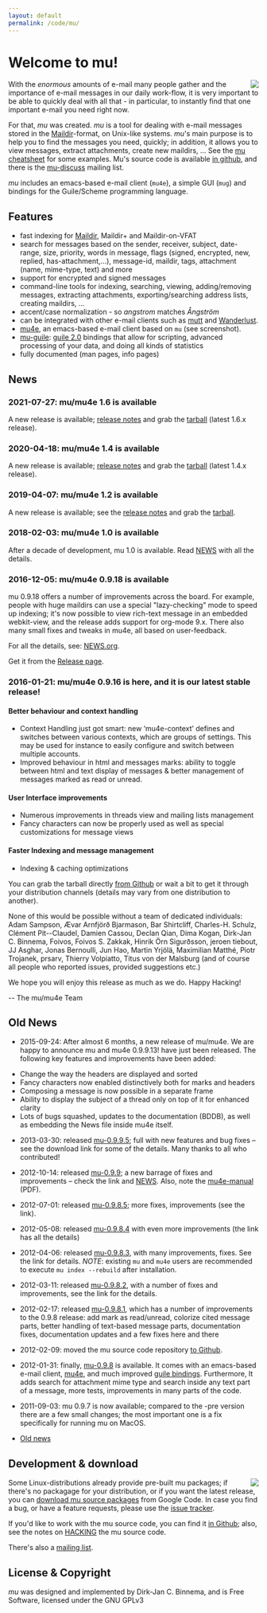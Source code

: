 ```yaml
---
layout: default
permalink: /code/mu/
---
```


# Welcome to mu!

<img src="mu.jpg" align="right" margin="10px"/> With the *enormous* amounts of e-mail many people
gather and the importance of e-mail messages in our daily work-flow, it is very important to be able
to quickly deal with all that - in particular, to instantly find that one important e-mail you need
right now.

For that, *mu* was created. *mu* is a tool for dealing with e-mail messages stored in the
[Maildir](http://en.wikipedia.org/wiki/Maildir)-format, on Unix-like systems. *mu*'s main purpose is
to help you to find the messages you need, quickly; in addition, it allows you to view messages,
extract attachments, create new maildirs, ... See the [mu cheatsheet](cheatsheet.html) for some
examples. Mu's source code is available [in github](https://github.com/djcb/mu), and there is the
[mu-discuss](http://groups.google.com/group/mu-discuss) mailing list.

*mu* includes an emacs-based e-mail client (`mu4e`), a simple GUI (`mug`) and bindings for the
Guile/Scheme programming language.

## Features

- fast indexing for [Maildir](http://en.wikipedia.org/wiki/Maildir), Maildir+ and Maildir-on-VFAT
- search for messages based on the sender, receiver, subject, date-range,
size, priority, words in message, flags (signed, encrypted, new, replied,
has-attachment,...), message-id, maildir, tags, attachment (name,
mime-type, text) and more
- support for encrypted and signed messages
- command-line tools for indexing, searching, viewing, adding/removing
messages, extracting attachments, exporting/searching address lists,
creating maildirs, ...
- accent/case normalization - so *angstrom* matches *Ångström*
- can be integrated with other e-mail clients such as
[mutt](http://www.mutt.org/) and
[Wanderlust](http://www.emacswiki.org/emacs/WanderLust).
- [mu4e](mu4e.html), an emacs-based e-mail client based on `mu` (see screenshot).
- [mu-guile](mu-guile.html):
[guile 2.0](http://www.gnu.org/software/guile/) bindings that
allow for scripting, advanced processing of your data, and doing
all kinds of statistics
- fully documented (man pages, info pages)

## News

### 2021-07-27: mu/mu4e 1.6 is available

A new release is available;  [release notes](https://github.com/djcb/mu/releases/tag/1.6) and
grab the [tarball](https://github.com/djcb/mu/releases/download/1.6.10/mu-1.6.10.tar.xz) (latest 1.6.x release).

### 2020-04-18: mu/mu4e 1.4 is available

A new release is available;  [release notes](https://github.com/djcb/mu/releases/tag/1.4) and
grab the [tarball](https://github.com/djcb/mu/releases/download/1.4.15/mu-1.4.15.tar.xz) (latest 1.4.x release).


### 2019-04-07: mu/mu4e 1.2 is available

A new release is available; see the [release notes](https://github.com/djcb/mu/releases/tag/1.2) and
grab the [tarball](https://github.com/djcb/mu/releases/download/1.2/mu-1.2.0.tar.xz).


### 2018-02-03: mu/mu4e 1.0 is available

After a decade of development, mu 1.0 is available. Read
[NEWS](https://github.com/djcb/mu/blob/v1.0/NEWS.org) with all the details.

### 2016-12-05: mu/mu4e 0.9.18 is available

mu 0.9.18 offers a number of improvements across the board. For
example, people with huge maildirs can use a special "lazy-checking"
mode to speed up indexing; it's now possible to view rich-text message
in an embedded webkit-view, and the release adds support for org-mode
9.x. There also many small fixes and tweaks in mu4e, all based on
user-feedback.

For all the details,
see: [NEWS.org](https://github.com/djcb/mu/blob/0.9.18/NEWS.org).

Get it from the [Release page](https://github.com/djcb/mu/releases).

### 2016-01-21: mu/mu4e 0.9.16 is here, and it is our latest stable release!

#### Better behaviour and context handling
- Context Handling just got smart:  new ‘mu4e-context’ defines and switches between various contexts, which are groups of settings. This may be used for instance to easily configure and switch between multiple accounts.
- Improved behaviour in html and messages marks: ability to toggle between html and text display of messages & better management of messages marked as read or unread. 

#### User Interface improvements
- Numerous improvements in threads view and mailing lists management
- Fancy characters can now be properly used as well as special customizations for message views

#### Faster Indexing and message management
- Indexing & caching optimizations

You can grab the tarball directly
[from Github](https://github.com/djcb/mu-releases) or wait a bit to
get it through your distribution channels (details may vary from one
distribution to another).

None of this would be possible without a team of dedicated
individuals: Adam Sampson, Ævar Arnfjörð Bjarmason, Bar Shirtcliff,
Charles-H. Schulz, Clément Pit--Claudel, Damien Cassou, Declan Qian,
Dima Kogan, Dirk-Jan C. Binnema, Foivos, Foivos S. Zakkak, Hinrik Örn
Sigurðsson, jeroen tiebout, JJ Asghar, Jonas Bernoulli, Jun Hao,
Martin Yrjölä, Maximilian Matthé, Piotr Trojanek, prsarv, Thierry
Volpiatto, Titus von der Malsburg (and of course all people who
reported issues, provided suggestions etc.)

We hope you will enjoy this release as much as we do. Happy Hacking!

-- The mu/mu4e Team

## Old News

- 2015-09-24: After almost 6 months, a new release of mu/mu4e. We are
happy to announce mu and mu4e 0.9.9.13! have just been
released. The following key features and improvements have been
added:

* Change the way the headers are displayed and sorted
* Fancy characters now enabled distinctively both for marks and
headers
* Composing a message is now possible in a separate frame
* Ability to display the subject of a thread only on top of it for
enhanced clarity
* Lots of bugs squashed, updates to the documentation (BDDB), as
well as embedding the News file inside mu4e itself.


- 2013-03-30: released [mu-0.9.9.5](http://code.google.com/p/mu0/downloads/detail?name%3Dmu-0.9.9.5.tar.gz); full with new features and bug
fixes – see the download link for some of the details. Many
thanks to all who contributed!
- 2012-10-14: released [mu-0.9.9](http://code.google.com/p/mu0/downloads/detail?name%3Dmu-0.9.9.tar.gz); a new barrage of fixes and
improvements – check the link and [NEWS](https://github.com/djcb/mu/blob/master/NEWS). Also, note the
[mu4e-manual](http://code.google.com/p/mu0/downloads/detail?name%3Dmu4e-manual-0.9.9.pdf) (PDF).
- 2012-07-01: released [mu-0.9.8.5](http://code.google.com/p/mu0/downloads/detail?name%3Dmu-0.9.8.5.tar.gz); more fixes, improvements (see
the link).
- 2012-05-08: released
[mu-0.9.8.4](http://code.google.com/p/mu0/downloads/detail?name%3Dmu-0.9.8.4.tar.gz)
with even more improvements (the link has all the details)
- 2012-04-06: released
[mu-0.9.8.3](http://code.google.com/p/mu0/downloads/detail?name%3Dmu-0.9.8.3.tar.gz),
with many improvements, fixes. See the link for details. *NOTE*:
existing `mu` and `mu4e` users are recommended to execute `mu
index --rebuild` after installation.
- 2012-03-11: released
[mu-0.9.8.2](http://code.google.com/p/mu0/downloads/detail?name=mu-0.9.8.2.tar.gz),
with a number of fixes and improvements, see the link for the
details.
- 2012-02-17: released
[mu-0.9.8.1](http://code.google.com/p/mu0/downloads/detail?name%3Dmu-0.9.8.1.tar.gz),
which has a number of improvements to the 0.9.8 release: add mark
as read/unread, colorize cited message parts, better handling of
text-based message parts, documentation fixes, documentation
updates and a few fixes here and there
- 2012-02-09: moved the mu source code repository
[to Github](https://github.com/djcb/mu).
- 2012-01-31: finally,
[mu-0.9.8](http://mu0.googlecode.com/files/mu-0.9.8.tar.gz) is
available. It comes with an emacs-based e-mail client,
[mu4e](file:mu4e.html), and much improved
[guile bindings](file:mu-guile.html). Furthermore, It adds
search for attachment mime type and search inside any text part
of a message, more tests, improvements in many parts of the code.
- 2011-09-03: mu 0.9.7 is now available; compared to the -pre
version there are a few small changes; the most important one is
a fix specifically for running mu on MacOS.

- [Old news](file:old-news.org)

## Development & download

<a href="mu4e-splitview.png" border="0"><img src="mu4e-splitview-small.png" align="right" margin="10px"/></a>

Some Linux-distributions already provide pre-built mu packages; if
there's no packagage for your distribution, or if you want the
latest release, you can [download mu source packages](http://code.google.com/p/mu0/downloads/list) from Google
Code. In case you find a bug, or have a feature requests, please
use the [issue tracker](https://github.com/djcb/mu/issues).

If you'd like to work with the mu source code, you can find it [in Github](https://github.com/djcb/mu);
also, see the notes on [HACKING](https://github.com/djcb/mu/blob/master/HACKING) the mu source code.

There's also a [mailing list](http://groups.google.com/group/mu-discuss).

## License & Copyright

*mu* was designed and implemented by Dirk-Jan C. Binnema, and is Free
Software, licensed under the GNU GPLv3
